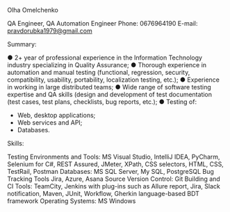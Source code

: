 Olha Omelchenko

QA Engineer, QA Automation Engineer
Phone: 0676964190
E-mail: pravdorubka1979@gmail.com

Summary:

● 2+ year of professional experience in the Information Technology industry specializing in Quality Assurance;
● Thorough experience in automation and manual testing (functional, regression, security, compatibility, usability,
portability, localization testing, etc.);
● Experience in working in large distributed teams;
● Wide range of software testing expertise and QA skills (design and development
of test documentation (test cases, test plans, checklists, bug reports, etc.);
● Testing of:
- Web, desktop applications;
- Web services and API;
- Databases.

Skills:

Testing Environments and Tools:
MS Visual Studio, IntelliJ IDEA, PyCharm, Selenium for C#, REST Assured, JMeter, XPath, CSS selectors, HTML,
CSS, TestRail, Postman
Databases:
MS SQL Server, My SQL, PostgreSQL
Bug Tracking Tools Jira, Azure, Asana
Source Version Control: Git
Building and CI Tools:
TeamCity, Jenkins with plug-ins such as Allure report, Jira, Slack notification, Maven, JUnit,
Workflow, Gherkin language-based BDT framework
Operating Systems: MS Windows
